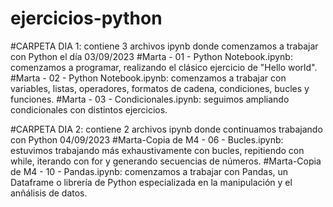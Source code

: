 # ejercicios-python
 
  #CARPETA DIA 1: contiene 3 archivos ipynb donde comenzamos a trabajar con Python el día 03/09/2023
    #Marta - 01 - Python Notebook.ipynb: comenzamos a programar, realizando el clásico ejercicio de "Hello world".
    #Marta - 02 - Python Notebook.ipynb: comenzamos a trabajar con variables, listas, operadores, formatos de cadena, condiciones, bucles y funciones.
    #Marta - 03 - Condicionales.ipynb: seguimos ampliando condicionales con distintos ejercicios.
 
  #CARPETA DIA 2: contiene 2 archivos ipynb donde continuamos trabajando con Python 04/09/2023
    #Marta-Copia de M4 - 06 - Bucles.ipynb: estuvimos trabajando más exhaustivamente con bucles, repitiendo con while, iterando con for y generando secuencias de números.
    #Marta-Copia de M4 - 10 - Pandas.ipynb: comenzamos a trabajar con Pandas, un Dataframe o librería de Python especializada en la manipulación y el anñálisis de datos.
